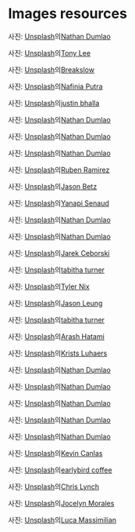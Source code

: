 # Images resources

사진: <a href="https://unsplash.com/ko/%EC%82%AC%EC%A7%84/%EA%B0%88%EC%83%89-%EB%82%98%EB%AC%B4-%ED%8C%90%EC%97%90-%EC%BB%A4%ED%94%BC-%EA%B0%80%EB%A3%A8-%EC%98%86%EC%97%90-%EC%BB%A4%ED%94%BC-%EC%BD%A9-KixfBEdyp64?utm_content=creditCopyText&utm_medium=referral&utm_source=unsplash">Unsplash</a>의<a href="https://unsplash.com/ko/@nate_dumlao?utm_content=creditCopyText&utm_medium=referral&utm_source=unsplash">Nathan Dumlao</a>

사진: <a href="https://unsplash.com/ko/%EC%82%AC%EC%A7%84/%EC%8A%A4%ED%80%98%EC%96%B4-%EB%B8%8C%EB%9D%BC%EC%9A%B4-%EB%82%98%EB%AC%B4-%ED%85%8C%EC%9D%B4%EB%B8%94-8IKf54pc3qk?utm_content=creditCopyText&utm_medium=referral&utm_source=unsplash">Unsplash</a>의<a href="https://unsplash.com/ko/@tli427?utm_content=creditCopyText&utm_medium=referral&utm_source=unsplash">Tony Lee</a>

사진: <a href="https://unsplash.com/ko/%EC%82%AC%EC%A7%84/%EC%B9%B4%ED%91%B8%EC%B9%98%EB%85%B8-%EC%BB%B5-UMUCQcDdLws?utm_content=creditCopyText&utm_medium=referral&utm_source=unsplash">Unsplash</a>의<a href="https://unsplash.com/ko/@breakslow?utm_content=creditCopyText&utm_medium=referral&utm_source=unsplash">Breakslow</a>

사진: <a href="https://unsplash.com/ko/%EC%82%AC%EC%A7%84/%ED%8E%9C%EB%8D%98%ED%8A%B8-%EC%A1%B0%EB%AA%85%EC%9D%B4-%EC%9E%88%EB%8A%94-%EC%A3%BC%EB%B0%A9-%EC%95%84%EC%9D%BC%EB%9E%9C%EB%93%9C%EC%9D%98-%EA%B2%80%EC%9D%80%EC%83%89-%EC%A3%BC%EB%B0%A9-%EA%B0%80%EC%A0%84-Kwdp-0pok-I?utm_content=creditCopyText&utm_medium=referral&utm_source=unsplash">Unsplash</a>의<a href="https://unsplash.com/ko/@nputra?utm_content=creditCopyText&utm_medium=referral&utm_source=unsplash">Nafinia Putra</a>

사진: <a href="https://unsplash.com/ko/%EC%82%AC%EC%A7%84/%EB%B8%94%EB%9E%99-%EC%84%B8%EB%9D%BC%EB%AF%B9-%EB%A8%B8%EA%B7%B8%EC%9E%94%EC%97%90-%EC%B9%B4%ED%91%B8%EC%B9%98%EB%85%B8%EB%A5%BC-%EB%93%A4%EA%B3%A0-%EC%9E%88%EB%8A%94-%EC%82%AC%EB%9E%8C-uoMj5Or_9CE?utm_content=creditCopyText&utm_medium=referral&utm_source=unsplash">Unsplash</a>의<a href="https://unsplash.com/ko/@jbhalla28?utm_content=creditCopyText&utm_medium=referral&utm_source=unsplash">justin bhalla</a>

사진: <a href="https://unsplash.com/ko/%EC%82%AC%EC%A7%84/%EC%9D%8C%EB%A3%8C%EC%88%98-%EC%BB%B5%EC%9D%84-%EB%93%A4%EA%B3%A0-%EC%9E%88%EB%8A%94-%EC%84%B8-%EC%82%AC%EB%9E%8C-6VhPY27jdps?utm_content=creditCopyText&utm_medium=referral&utm_source=unsplash">Unsplash</a>의<a href="https://unsplash.com/ko/@nate_dumlao?utm_content=creditCopyText&utm_medium=referral&utm_source=unsplash">Nathan Dumlao</a>

사진: <a href="https://unsplash.com/ko/%EC%82%AC%EC%A7%84/%EA%B0%88%EC%83%89-%EB%8F%84%EB%A7%88-%EC%9C%84%EC%97%90-%ED%9D%B0%EC%83%89-%EC%84%B8%EB%9D%BC%EB%AF%B9-%EB%A8%B8%EA%B7%B8%EC%9E%94-2%EA%B0%9C-gOn7dKcCWKg?utm_content=creditCopyText&utm_medium=referral&utm_source=unsplash">Unsplash</a>의<a href="https://unsplash.com/ko/@nate_dumlao?utm_content=creditCopyText&utm_medium=referral&utm_source=unsplash">Nathan Dumlao</a>

사진: <a href="https://unsplash.com/ko/%EC%82%AC%EC%A7%84/%EA%B0%88%EC%83%89-%EB%8F%84%EB%A7%88-%EC%9C%84%EC%97%90-%ED%9D%B0%EC%83%89-%EC%84%B8%EB%9D%BC%EB%AF%B9-%EB%A8%B8%EA%B7%B8%EC%9E%94-2%EA%B0%9C-gOn7dKcCWKg?utm_content=creditCopyText&utm_medium=referral&utm_source=unsplash">Unsplash</a>의<a href="https://unsplash.com/ko/@nate_dumlao?utm_content=creditCopyText&utm_medium=referral&utm_source=unsplash">Nathan Dumlao</a>

사진: <a href="https://unsplash.com/ko/%EC%82%AC%EC%A7%84/%EA%B0%88%EC%83%89-%EB%82%98%EB%AC%B4-%ED%85%8C%EC%9D%B4%EB%B8%94%EA%B3%BC-%EC%9D%98%EC%9E%90-xhKG01FN2uk?utm_content=creditCopyText&utm_medium=referral&utm_source=unsplash">Unsplash</a>의<a href="https://unsplash.com/ko/@pinchebesu?utm_content=creditCopyText&utm_medium=referral&utm_source=unsplash">Ruben Ramirez</a>

사진: <a href="https://unsplash.com/ko/%EC%82%AC%EC%A7%84/%ED%88%AC%EB%AA%85%ED%95%9C-%EC%9D%8C%EB%A3%8C%EC%9E%94%EC%9D%84-%EB%94%94%EC%8A%A4%ED%8E%9C%EC%84%9C%EB%A1%9C-%EC%B1%84%EC%9A%B0%EB%8A%94-%EA%B7%BC%EC%A0%91-%EC%B4%AC%EC%98%81-klub_Ke-268?utm_content=creditCopyText&utm_medium=referral&utm_source=unsplash">Unsplash</a>의<a href="https://unsplash.com/ko/@jason_betz?utm_content=creditCopyText&utm_medium=referral&utm_source=unsplash">Jason Betz</a>

사진: <a href="https://unsplash.com/ko/%EC%82%AC%EC%A7%84/%EC%BB%A4%ED%94%BC-%EC%9B%90%EB%91%90%EB%A5%BC-%EA%B8%B0%EA%B3%84%EC%97%90-%EB%B6%93%EB%8A%94-%EC%82%AC%EB%9E%8C-6HR8vpjYUHo?utm_content=creditCopyText&utm_medium=referral&utm_source=unsplash">Unsplash</a>의<a href="https://unsplash.com/ko/@yaanapi?utm_content=creditCopyText&utm_medium=referral&utm_source=unsplash">Yanapi Senaud</a>

사진: <a href="https://unsplash.com/ko/%EC%82%AC%EC%A7%84/%EC%BB%A4%ED%94%BC-%EB%9D%BC%EB%96%BC-%EB%B6%84%EC%87%84-%EC%BB%A4%ED%94%BC-%EC%BB%A4%ED%94%BC-%EC%9B%90%EB%91%90%EC%9D%98-%ED%94%8C%EB%9E%AB-%EB%A0%88%EC%9D%B4-%EC%82%AC%EC%A7%84-Y3AqmbmtLQI?utm_content=creditCopyText&utm_medium=referral&utm_source=unsplash">Unsplash</a>의<a href="https://unsplash.com/ko/@nate_dumlao?utm_content=creditCopyText&utm_medium=referral&utm_source=unsplash">Nathan Dumlao</a>

사진: <a href="https://unsplash.com/ko/%EC%82%AC%EC%A7%84/%ED%85%8C%EC%9D%B4%EB%B8%94-%EC%9C%84%EC%9D%98-%EB%A8%B8%EA%B7%B8%EC%9E%94%EC%97%90%EC%84%9C-%EB%8A%A6%EC%9D%80-%EC%BB%A4%ED%94%BC%EC%9D%98-%EC%96%95%EC%9D%80-%EC%B4%88%EC%A0%90-%EC%82%AC%EC%A7%84-zUNs99PGDg0?utm_content=creditCopyText&utm_medium=referral&utm_source=unsplash">Unsplash</a>의<a href="https://unsplash.com/ko/@nate_dumlao?utm_content=creditCopyText&utm_medium=referral&utm_source=unsplash">Nathan Dumlao</a>

사진: <a href="https://unsplash.com/ko/%EC%82%AC%EC%A7%84/%ED%9D%B0%EC%83%89-%ED%85%8C%EC%9D%B4%EB%B8%94-%EC%9C%84%EC%97%90-%EC%BB%A4%ED%94%BC%EC%99%80-%ED%95%A8%EA%BB%98-%EB%A7%91%EC%9D%80-%EB%A7%88%EC%8B%9C%EB%8A%94-%EC%9C%A0%EB%A6%AC-IhqDpFz7I8Q?utm_content=creditCopyText&utm_medium=referral&utm_source=unsplash">Unsplash</a>의<a href="https://unsplash.com/ko/@jarson?utm_content=creditCopyText&utm_medium=referral&utm_source=unsplash">Jarek Ceborski</a>

사진: <a href="https://unsplash.com/ko/%EC%82%AC%EC%A7%84/%ED%88%AC%EB%AA%85-%EC%9C%A0%EB%A6%AC-%EC%BB%B5%EC%97%90-%EC%95%84%EC%9D%B4%EC%8A%A4%ED%81%AC%EB%A6%BC-F0Wd4djYvSA?utm_content=creditCopyText&utm_medium=referral&utm_source=unsplash">Unsplash</a>의<a href="https://unsplash.com/ko/@tabithabrooke?utm_content=creditCopyText&utm_medium=referral&utm_source=unsplash">tabitha turner</a>

사진: <a href="https://unsplash.com/ko/%EC%82%AC%EC%A7%84/%ED%88%AC%EB%AA%85-%EC%9C%A0%EB%A6%AC-%EC%9A%A9%EA%B8%B0-YVdhzpHD7E8?utm_content=creditCopyText&utm_medium=referral&utm_source=unsplash">Unsplash</a>의<a href="https://unsplash.com/ko/@nixcreative?utm_content=creditCopyText&utm_medium=referral&utm_source=unsplash">Tyler Nix</a>

사진: <a href="https://unsplash.com/ko/%EC%82%AC%EC%A7%84/%EB%A7%90%EC%B0%A8%EA%B0%80-%EB%8B%B4%EA%B8%B4-%ED%9D%B0%EC%83%89-%EC%84%B8%EB%9D%BC%EB%AF%B9-%EC%B0%BB%EC%9E%94-Z-hvocTfR_s?utm_content=creditCopyText&utm_medium=referral&utm_source=unsplash">Unsplash</a>의<a href="https://unsplash.com/ko/@ninjason?utm_content=creditCopyText&utm_medium=referral&utm_source=unsplash">Jason Leung</a>

사진: <a href="https://unsplash.com/ko/%EC%82%AC%EC%A7%84/%EA%B0%88%EC%83%89-%EB%82%98%EB%AC%B4-%ED%85%8C%EC%9D%B4%EB%B8%94%EC%97%90-%ED%9D%B0%EC%83%89-%EC%84%B8%EB%9D%BC%EB%AF%B9-%EC%BB%B5-KWZ-rg9o76A?utm_content=creditCopyText&utm_medium=referral&utm_source=unsplash">Unsplash</a>의<a href="https://unsplash.com/ko/@tabithabrooke?utm_content=creditCopyText&utm_medium=referral&utm_source=unsplash">tabitha turner</a>

사진: <a href="https://unsplash.com/ko/%EC%82%AC%EC%A7%84/%EC%BB%A4%ED%94%BC-%ED%95%9C-%EC%9E%94-%EC%98%86%EC%97%90-%EC%A0%91%EC%8B%9C%EC%97%90-%EC%BC%80%EC%9D%B4%ED%81%AC-%ED%95%9C-%EC%A1%B0%EA%B0%81-zYiHB4gkhmQ?utm_content=creditCopyText&utm_medium=referral&utm_source=unsplash">Unsplash</a>의<a href="https://unsplash.com/ko/@hatamiarash7?utm_content=creditCopyText&utm_medium=referral&utm_source=unsplash">Arash Hatami</a>

사진: <a href="https://unsplash.com/ko/%EC%82%AC%EC%A7%84/%EA%B2%80%EC%A0%95%EC%83%89%EA%B3%BC-%EC%9D%80%EC%83%89-%EC%82%B0%EC%97%85-%EA%B8%B0%EA%B3%84-EI50hwMVp28?utm_content=creditCopyText&utm_medium=referral&utm_source=unsplash">Unsplash</a>의<a href="https://unsplash.com/ko/@kristsll?utm_content=creditCopyText&utm_medium=referral&utm_source=unsplash">Krists Luhaers</a>

사진: <a href="https://unsplash.com/ko/%EC%82%AC%EC%A7%84/%EB%A8%B8%EA%B7%B8%EC%9E%94%EC%97%90-%EC%B9%B4%ED%91%B8%EC%B9%98%EB%85%B8-%EC%BB%A4%ED%94%BC-tA90pRfL2gM?utm_content=creditCopyText&utm_medium=referral&utm_source=unsplash">Unsplash</a>의<a href="https://unsplash.com/ko/@nate_dumlao?utm_content=creditCopyText&utm_medium=referral&utm_source=unsplash">Nathan Dumlao</a>

사진: <a href="https://unsplash.com/ko/%EC%82%AC%EC%A7%84/%EC%BB%A4%ED%94%BC%EB%A1%9C-%EC%B1%84%EC%9B%8C%EC%A7%84-%EB%91%90-%EA%B0%9C%EC%9D%98-%EB%85%B9%EC%83%89-%EB%A8%B8%EA%B7%B8%EC%9E%94%EC%9D%98-%EB%86%92%EC%9D%80-%EA%B0%81%EB%8F%84-%EC%82%AC%EC%A7%84-c2Y16tC3yO8?utm_content=creditCopyText&utm_medium=referral&utm_source=unsplash">Unsplash</a>의<a href="https://unsplash.com/ko/@nate_dumlao?utm_content=creditCopyText&utm_medium=referral&utm_source=unsplash">Nathan Dumlao</a>

사진: <a href="https://unsplash.com/ko/%EC%82%AC%EC%A7%84/%EA%B0%88%EC%83%89-%EC%95%A1%EC%B2%B4%EA%B0%80-%EB%8B%B4%EA%B8%B4-%ED%9D%B0%EC%83%89-%EC%84%B8%EB%9D%BC%EB%AF%B9-%EC%BB%B5-dAYJfrtVjh0?utm_content=creditCopyText&utm_medium=referral&utm_source=unsplash">Unsplash</a>의<a href="https://unsplash.com/ko/@nate_dumlao?utm_content=creditCopyText&utm_medium=referral&utm_source=unsplash">Nathan Dumlao</a>

사진: <a href="https://unsplash.com/ko/%EC%82%AC%EC%A7%84/%EC%9D%80%EC%83%89%EA%B3%BC-%EA%B2%80%EC%9D%80%EC%83%89-%EC%97%90%EC%8A%A4%ED%94%84%EB%A0%88%EC%86%8C-%EB%A8%B8%EC%8B%A0%EC%97%90-%EA%B0%88%EC%83%89-%EC%95%A1%EC%B2%B4%EA%B0%80-%EC%9E%88%EB%8A%94-%ED%88%AC%EB%AA%85%ED%95%9C-%EC%9D%8C%EB%A3%8C%EC%88%98-%EC%9C%A0%EB%A6%AC-dvuHNTJxIsg?utm_content=creditCopyText&utm_medium=referral&utm_source=unsplash">Unsplash</a>의<a href="https://unsplash.com/ko/@nate_dumlao?utm_content=creditCopyText&utm_medium=referral&utm_source=unsplash">Nathan Dumlao</a>

사진: <a href="https://unsplash.com/ko/%EC%82%AC%EC%A7%84/%ED%88%AC%EB%AA%85-%EC%9C%A0%EB%A6%AC-%EC%B1%84%EC%9B%8C%EC%A7%84-%EC%95%84%EC%9D%B4%EC%8A%A4-%EC%BB%A4%ED%94%BC-vZOZJH_xkUk?utm_content=creditCopyText&utm_medium=referral&utm_source=unsplash">Unsplash</a>의<a href="https://unsplash.com/ko/@nate_dumlao?utm_content=creditCopyText&utm_medium=referral&utm_source=unsplash">Nathan Dumlao</a>

사진: <a href="https://unsplash.com/ko/%EC%82%AC%EC%A7%84/%EC%8A%A4%ED%85%8C%EC%9D%B8%EB%A6%AC%EC%8A%A4-%EC%BB%B5%EC%97%90-%EC%9E%88%EB%8A%94-%EB%B0%B1%EC%83%89%EA%B3%BC-%EA%B0%88%EC%83%89-%EC%95%A1%EC%B2%B4-WbdkFHDFbTg?utm_content=creditCopyText&utm_medium=referral&utm_source=unsplash">Unsplash</a>의<a href="https://unsplash.com/ko/@kvncnls?utm_content=creditCopyText&utm_medium=referral&utm_source=unsplash">Kevin Canlas</a>

사진: <a href="https://unsplash.com/ko/%EC%82%AC%EC%A7%84/%EA%B0%88%EC%83%89%EA%B3%BC-%ED%8C%8C%EB%9E%80%EC%83%89-%ED%94%8C%EB%9D%BC%EC%8A%A4%ED%8B%B1-%ED%8C%A9-mSjTAV7JuV4?utm_content=creditCopyText&utm_medium=referral&utm_source=unsplash">Unsplash</a>의<a href="https://unsplash.com/ko/@earlybird_coffee?utm_content=creditCopyText&utm_medium=referral&utm_source=unsplash">earlybird coffee</a>

사진: <a href="https://unsplash.com/ko/%EC%82%AC%EC%A7%84/%ED%9D%B0%EC%83%89%EA%B3%BC-%EB%B9%A8%EA%B0%84%EC%83%89-%EB%9D%BC%EB%B2%A8%EC%9D%B4-%EB%B6%99%EC%9D%80-%ED%8C%A9-bj0383cEGuc?utm_content=creditCopyText&utm_medium=referral&utm_source=unsplash">Unsplash</a>의<a href="https://unsplash.com/ko/@chris_lynch_?utm_content=creditCopyText&utm_medium=referral&utm_source=unsplash">Chris Lynch</a>

사진: <a href="https://unsplash.com/ko/%EC%82%AC%EC%A7%84/%ED%85%8C%EC%9D%B4%EB%B8%94-%EC%9C%84%EC%97%90-%EC%95%89%EC%95%84%EC%9E%88%EB%8A%94-%EC%9D%8C%EC%8B%9D-%ED%95%9C-%EB%B4%89%EC%A7%80-0tKhD31ydnw?utm_content=creditCopyText&utm_medium=referral&utm_source=unsplash">Unsplash</a>의<a href="https://unsplash.com/ko/@molnj?utm_content=creditCopyText&utm_medium=referral&utm_source=unsplash">Jocelyn Morales</a>

사진: <a href="https://unsplash.com/ko/%EC%82%AC%EC%A7%84/%EC%A0%91%EC%8B%9C%EC%97%90-%ED%9D%B0%EC%83%89-%EC%84%B8%EB%9D%BC%EB%AF%B9-%EB%A8%B8%EA%B7%B8%EC%9E%94-WN-rRoxHSkU?utm_content=creditCopyText&utm_medium=referral&utm_source=unsplash">Unsplash</a>의<a href="https://unsplash.com/ko/@lucamassimilian?utm_content=creditCopyText&utm_medium=referral&utm_source=unsplash">Luca Massimilian</a>
